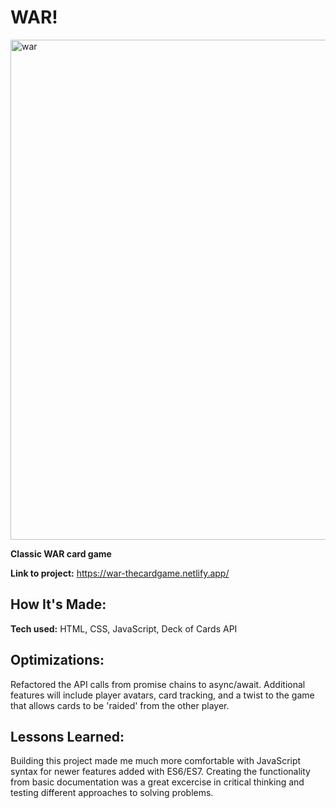 # WAR!

<img width="800" alt="war" src="./img/war.png">

**Classic WAR card game**

**Link to project:** https://war-thecardgame.netlify.app/

## How It's Made:

**Tech used:** HTML, CSS, JavaScript, Deck of Cards API

## Optimizations:

Refactored the API calls from promise chains to async/await. Additional features will include player avatars, card tracking, and a twist to the game that allows cards to be 'raided' from the other player.

## Lessons Learned:

Building this project made me much more comfortable with JavaScript syntax for newer features added with ES6/ES7. Creating the functionality from basic documentation was a great excercise in critical thinking and testing different approaches to solving problems.
